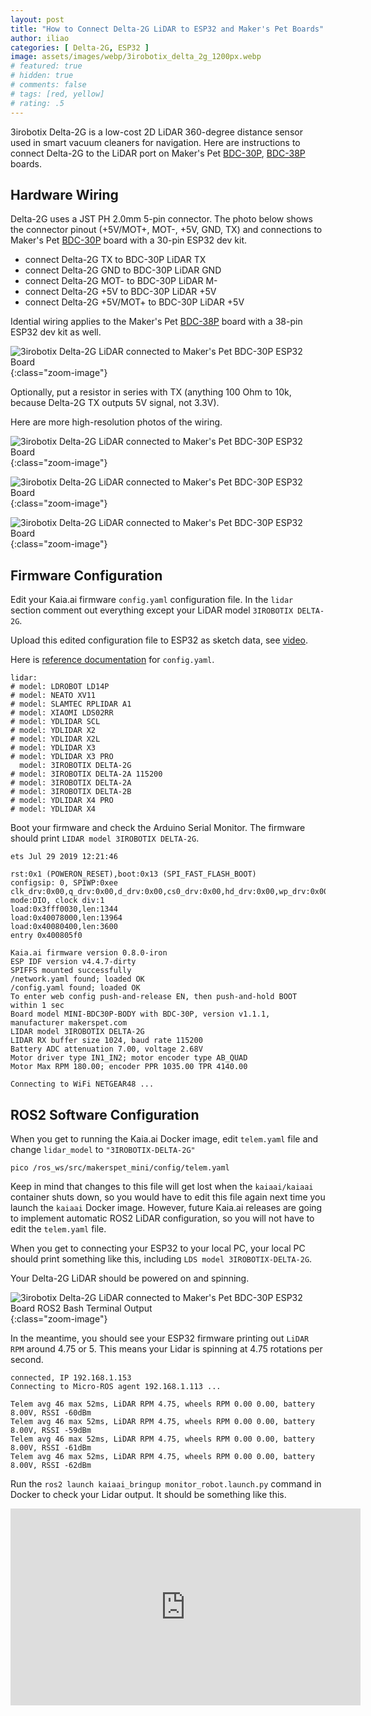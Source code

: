 ```yaml
---
layout: post
title: "How to Connect Delta-2G LiDAR to ESP32 and Maker's Pet Boards"
author: iliao
categories: [ Delta-2G, ESP32 ]
image: assets/images/webp/3irobotix_delta_2g_1200px.webp
# featured: true
# hidden: true
# comments: false
# tags: [red, yellow]
# rating: .5
---
```


3irobotix Delta-2G is a low-cost 2D LiDAR 360-degree distance sensor used in smart vacuum cleaners for navigation. Here are instructions to connect Delta-2G to the LiDAR port on Maker's Pet [BDC-30P](https://makerspet.com/store#!/Driver-Board-for-ESP32-DOIT-DevKit-V1-Brushed-DC-Motors-and-LiDAR/p/724227009), [BDC-38P](https://makerspet.com/store#!/Driver-Board-for-ESP32-DevKitC-V4-Brushed-DC-Motors-and-LiDAR/p/724216505) boards.

## Hardware Wiring

Delta-2G uses a JST PH 2.0mm 5-pin connector. The photo below shows the connector pinout (+5V/MOT+, MOT-, +5V, GND, TX) and connections to Maker's Pet [BDC-30P](https://makerspet.com/store#!/Driver-Board-for-ESP32-DOIT-DevKit-V1-Brushed-DC-Motors-and-LiDAR/p/724227009) board with a 30-pin ESP32 dev kit.

- connect Delta-2G TX to BDC-30P LiDAR TX
- connect Delta-2G GND to BDC-30P LiDAR GND
- connect Delta-2G MOT- to BDC-30P LiDAR M-
- connect Delta-2G +5V to BDC-30P LiDAR +5V
- connect Delta-2G +5V/MOT+ to BDC-30P LiDAR +5V

Idential wiring applies to the Maker's Pet [BDC-38P](https://makerspet.com/store#!/Driver-Board-for-ESP32-DevKitC-V4-Brushed-DC-Motors-and-LiDAR/p/724216505) board with a 38-pin ESP32 dev kit as well.

![3irobotix Delta-2G LiDAR connected to Maker's Pet BDC-30P ESP32 Board](/assets/images/webp/delta-2g_with_bdc-30p_marked_up.webp '3irobotix Delta-2G LiDAR connected to Makers Pet BDC-30P ESP32 Board'){:class="zoom-image"}

Optionally, put a resistor in series with TX (anything 100 Ohm to 10k, because Delta-2G TX outputs 5V signal, not 3.3V).

Here are more high-resolution photos of the wiring.

![3irobotix Delta-2G LiDAR connected to Maker's Pet BDC-30P ESP32 Board](/assets/images/webp/Delta-2G-connected-to-BDC-30P.webp '3irobotix Delta-2G LiDAR connected to Makers Pet BDC-30P ESP32 Board'){:class="zoom-image"}

![3irobotix Delta-2G LiDAR connected to Maker's Pet BDC-30P ESP32 Board](/assets/images/webp/Delta-2G-connected-to-BDC-30P-3.webp '3irobotix Delta-2G LiDAR connected to Makers Pet BDC-30P ESP32 Board'){:class="zoom-image"}

![3irobotix Delta-2G LiDAR connected to Maker's Pet BDC-30P ESP32 Board](/assets/images/webp/Delta-2G-connected-to-BDC-30P-2.webp '3irobotix Delta-2G LiDAR connected to Makers Pet BDC-30P ESP32 Board'){:class="zoom-image"}


## Firmware Configuration

Edit your Kaia.ai firmware `config.yaml` configuration file. In the `lidar` section comment out everything except your LiDAR model `3IROBOTIX DELTA-2G`.

Upload this edited configuration file to ESP32 as sketch data, see [video](https://www.youtube.com/watch?v=tKfVU1n5TjA&list=PLOSXKDW70aR8uA1IFahSKVuk5ODDfjTZV&index=4).

Here is [reference documentation](https://kaia.ai/blog/kaiaai-configuration-file/) for `config.yaml`.

```
lidar:
# model: LDROBOT LD14P
# model: NEATO XV11
# model: SLAMTEC RPLIDAR A1
# model: XIAOMI LDS02RR
# model: YDLIDAR SCL
# model: YDLIDAR X2
# model: YDLIDAR X2L
# model: YDLIDAR X3
# model: YDLIDAR X3 PRO
  model: 3IROBOTIX DELTA-2G
# model: 3IROBOTIX DELTA-2A 115200
# model: 3IROBOTIX DELTA-2A
# model: 3IROBOTIX DELTA-2B
# model: YDLIDAR X4 PRO
# model: YDLIDAR X4
```

Boot your firmware and check the Arduino Serial Monitor. The firmware should print `LIDAR model 3IROBOTIX DELTA-2G`.

```
ets Jul 29 2019 12:21:46

rst:0x1 (POWERON_RESET),boot:0x13 (SPI_FAST_FLASH_BOOT)
configsip: 0, SPIWP:0xee
clk_drv:0x00,q_drv:0x00,d_drv:0x00,cs0_drv:0x00,hd_drv:0x00,wp_drv:0x00
mode:DIO, clock div:1
load:0x3fff0030,len:1344
load:0x40078000,len:13964
load:0x40080400,len:3600
entry 0x400805f0

Kaia.ai firmware version 0.8.0-iron
ESP IDF version v4.4.7-dirty
SPIFFS mounted successfully
/network.yaml found; loaded OK
/config.yaml found; loaded OK
To enter web config push-and-release EN, then push-and-hold BOOT within 1 sec
Board model MINI-BDC30P-BODY with BDC-30P, version v1.1.1, manufacturer makerspet.com
LIDAR model 3IROBOTIX DELTA-2G
LIDAR RX buffer size 1024, baud rate 115200
Battery ADC attenuation 7.00, voltage 2.68V
Motor driver type IN1_IN2; motor encoder type AB_QUAD
Motor Max RPM 180.00; encoder PPR 1035.00 TPR 4140.00

Connecting to WiFi NETGEAR48 ... 
```

## ROS2 Software Configuration

When you get to running the Kaia.ai Docker image, edit `telem.yaml` file and change `lidar_model` to `"3IROBOTIX-DELTA-2G"`

```
pico /ros_ws/src/makerspet_mini/config/telem.yaml
```

Keep in mind that changes to this file will get lost when the `kaiaai/kaiaai` container shuts down, so you would have to edit this file again next time you launch the `kaiaai` Docker image. However, future Kaia.ai releases are going to implement automatic ROS2 LiDAR configuration, so you will not have to edit the `telem.yaml` file.

When you get to connecting your ESP32 to your local PC, your local PC should print something like this, including `LDS model 3IROBOTIX-DELTA-2G`.

Your Delta-2G LiDAR should be powered on and spinning.

![3irobotix Delta-2G LiDAR connected to Maker's Pet BDC-30P ESP32 Board ROS2 Bash Terminal Output](/assets/images/powershell_delta-2g_connected.png '3irobotix Delta-2G LiDAR connected to Makers Pet BDC-30P ESP32 Board ROS2 Bash Terminal Output'){:class="zoom-image"}

In the meantime, you should see your ESP32 firmware printing out `LiDAR RPM` around 4.75 or 5. This means your Lidar is spinning at 4.75 rotations per second.

```
connected, IP 192.168.1.153
Connecting to Micro-ROS agent 192.168.1.113 ... 

Telem avg 46 max 52ms, LiDAR RPM 4.75, wheels RPM 0.00 0.00, battery 8.00V, RSSI -60dBm
Telem avg 46 max 52ms, LiDAR RPM 4.75, wheels RPM 0.00 0.00, battery 8.00V, RSSI -59dBm
Telem avg 46 max 52ms, LiDAR RPM 4.75, wheels RPM 0.00 0.00, battery 8.00V, RSSI -61dBm
Telem avg 46 max 52ms, LiDAR RPM 4.75, wheels RPM 0.00 0.00, battery 8.00V, RSSI -62dBm
```

Run the `ros2 launch kaiaai_bringup monitor_robot.launch.py` command in Docker to check your Lidar output. It should be something like this.

<div class="text-center">
<iframe width="560" height="315" src="https://www.youtube.com/embed/K2i_wee3JU8" title="YouTube video player" frameborder="0" allow="accelerometer; autoplay; clipboard-write; encrypted-media; gyroscope; picture-in-picture; web-share" allowfullscreen></iframe>
</div>
